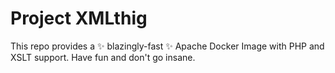 # Project XMLthig

This repo provides a ✨ blazingly-fast ✨ Apache Docker Image with PHP and XSLT support.
Have fun and don't go insane.
